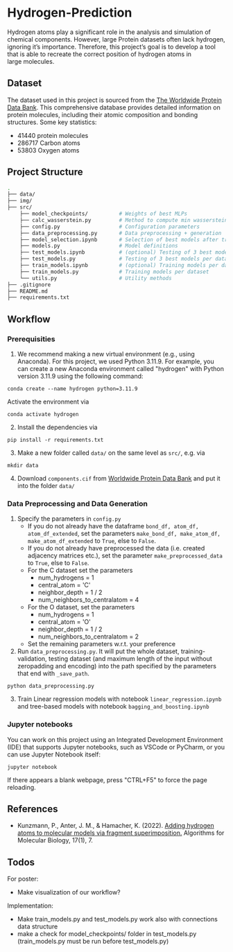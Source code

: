 # Hydrogen-Prediction

Hydrogen atoms play a significant role in the analysis and simulation of chemical components. However, large Protein datasets often lack hydrogen, ignoring it’s importance. Therefore, this project’s goal is to develop a tool that is able to recreate the correct position of hydrogen atoms in large molecules.

## Dataset

The dataset used in this project is sourced from the [The Worldwide Protein Data Bank](http://www.wwpdb.org/data/ccd). This comprehensive database provides detailed information on protein molecules, including their atomic composition and bonding structures. Some key statistics:
- 41440 protein molecules
- 286717 Carbon atoms
- 53803 Oxygen atoms

## Project Structure

```bash
.
├── data/            		        
├── img/             		        
├── src/           		            
	├── model_checkpoints/          # Weights of best MLPs
    ├── calc_wasserstein.py  	    # Method to compute min wasserstein distance  	
    ├── config.py  				    # Configuration parameters		
	├── data_preprocessing.py       # Data preprocessing + generation 
	├── model_selection.ipynb  		# Selection of best models after training		 
	├── models.py                   # Model definitions
	├── test_models.ipynb        	# (optional) Testing of 3 best models per dataset		 
	├── test_models.py  			# Testing of 3 best models per dataset			 
	├── train_models.ipynb        	# (optional) Training models per dataset		 
	├── train_models.py      		# Training models per dataset			 
	└── utils.py                    # Utility methods
├── .gitignore
├── README.md
├── requirements.txt
```

## Workflow

### Prerequisities

1. We recommend making a new virtual environment (e.g., using Anaconda). For this project, we used Python 3.11.9. For example, you can create a new Anaconda environment called "hydrogen" with Python version 3.11.9 using the following command:
```
conda create --name hydrogen python=3.11.9
```
Activate the environment via
```
conda activate hydrogen
```
2. Install the dependencies via
```
pip install -r requirements.txt
```
3. Make a new folder called ```data/``` on the same level as ```src/```, e.g. via
```
mkdir data
```
4. Download ```components.cif``` from [Worldwide Protein Data Bank](http://www.wwpdb.org/data/ccd) and put it into the folder ```data/```

### Data Preprocessing and Data Generation

1. Specify the parameters in ```config.py```
    - If you do not already have the dataframe ```bond_df, atom_df, atom_df_extended```, set the parameters ```make_bond_df, make_atom_df, make_atom_df_extended``` to ```True```, else to ```False```.
    - If you do not already have preprocessed the data (i.e. created adjacency matrices etc.), set the parameter ```make_preprocessed_data``` to ```True```, else to ```False```.
    - For the C dataset set the parameters
        - num_hydrogens = 1
        - central_atom = 'C'
        - neighbor_depth = 1 / 2
        - num_neighbors_to_centralatom = 4
    - For the O dataset, set the parameters
        - num_hydrogens = 1
        - central_atom = 'O'
        - neighbor_depth = 1 / 2
        - num_neighbors_to_centralatom = 2 
    - Set the remaining parameters w.r.t. your preference
2. Run ```data_preprocessing.py```. It will put the whole dataset, training-validation, testing dataset (and maximum length of the input without zeropadding and encoding) into the path specified by the parameters that end with ```_save_path```.
```
python data_preprocessing.py
```

3. Train Linear regression models with notebook ```linear_regression.ipynb``` and tree-based models with notebook ```bagging_and_boosting.ipynb```

### Jupyter notebooks
You can work on this project using an Integrated Development Environment (IDE) that supports Jupyter notebooks, such as VSCode or PyCharm, or you can use Jupyter Notebook itself:
```
jupyter notebook
```
If there appears a blank webpage, press "CTRL+F5" to force the page reloading.

## References
- Kunzmann, P., Anter, J. M., & Hamacher, K. (2022). <a href="https://link.springer.com/article/10.1186/s13015-022-00215-x">Adding hydrogen atoms to molecular models via fragment superimposition.</a> Algorithms for Molecular Biology, 17(1), 7.

## Todos

For poster:
- Make visualization of our workflow?

Implementation:
- Make train_models.py and test_models.py work also with connections data structure
- make a check for model_checkpoints/ folder in test_models.py (train_models.py must be run before test_models.py)